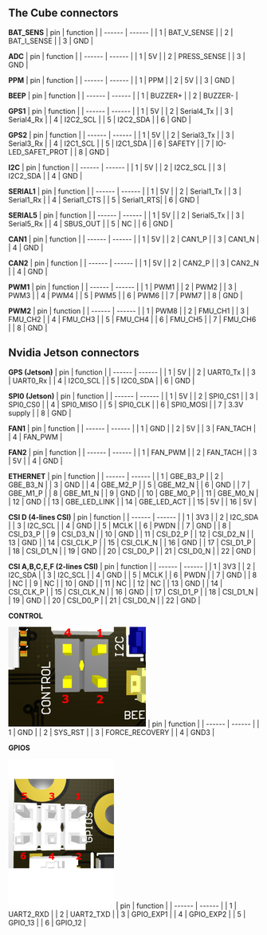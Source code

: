 ## The Cube connectors

**BAT_SENS**
| pin | function |
| ------ | ------ |
| 1 | BAT_V_SENSE |
| 2 | BAT_I_SENSE |
| 3 | GND |

**ADC**
| pin | function |
| ------ | ------ |
| 1 | 5V |
| 2 | PRESS_SENSE |
| 3 | GND |

**PPM**
| pin | function |
| ------ | ------ |
| 1 | PPM |
| 2 | 5V |
| 3 | GND |

**BEEP**
| pin | function |
| ------ | ------ |
| 1 | BUZZER+ |
| 2 | BUZZER- |

**GPS1**
| pin | function |
| ------ | ------ |
| 1 | 5V |
| 2 | Serial4_Tx |
| 3 | Serial4_Rx |
| 4 | I2C2_SCL |
| 5 | I2C2_SDA |
| 6 | GND |

**GPS2**
| pin | function |
| ------ | ------ |
| 1 | 5V |
| 2 | Serial3_Tx |
| 3 | Serial3_Rx |
| 4 | I2C1_SCL |
| 5 | I2C1_SDA |
| 6 | SAFETY |
| 7 | IO-LED_SAFET_PROT |
| 8 | GND |

**I2C**
| pin | function |
| ------ | ------ |
| 1 | 5V |
| 2 | I2C2_SCL |
| 3 | I2C2_SDA |
| 4 | GND |

**SERIAL1**
| pin | function |
| ------ | ------ |
| 1 | 5V |
| 2 | Serial1_Tx |
| 3 | Serial1_Rx |
| 4 | Serial1_CTS |
| 5 | Serial1_RTS|
| 6 | GND |

**SERIAL5**
| pin | function |
| ------ | ------ |
| 1 | 5V |
| 2 | Serial5_Tx |
| 3 | Serial5_Rx |
| 4 | SBUS_OUT |
| 5 | NC |
| 6 | GND |

**CAN1**
| pin | function |
| ------ | ------ |
| 1 | 5V |
| 2 | CAN1_P |
| 3 | CAN1_N |
| 4 | GND |

**CAN2**
| pin | function |
| ------ | ------ |
| 1 | 5V |
| 2 | CAN2_P |
| 3 | CAN2_N |
| 4 | GND |


**PWM1**
| pin | function |
| ------ | ------ |
| 1 | PWM1 |
| 2 | PWM2 |
| 3 | PWM3 |
| 4 | PWM4 |
| 5 | PWM5 |
| 6 | PWM6 |
| 7 | PWM7 |
| 8 | GND |

**PWM2**
| pin | function |
| ------ | ------ |
| 1 | PWM8 |
| 2 | FMU_CH1 |
| 3 | FMU_CH2 |
| 4 | FMU_CH3 |
| 5 | FMU_CH4 |
| 6 | FMU_CH5 |
| 7 | FMU_CH6 |
| 8 | GND |

## Nvidia Jetson connectors

**GPS (Jetson)**
| pin | function |
| ------ | ------ |
| 1 | 5V |
| 2 | UART0_Tx |
| 3 | UART0_Rx |
| 4 | I2C0_SCL |
| 5 | I2C0_SDA |
| 6 | GND |

**SPI0 (Jetson)**
| pin | function |
| ------ | ------ |
| 1 | 5V |
| 2 | SPI0_CS1 |
| 3 | SPI0_CS0 |
| 4 | SPI0_MISO |
| 5 | SPI0_CLK |
| 6 | SPI0_MOSI |
| 7 | 3.3V supply |
| 8 | GND |

**FAN1**
| pin | function |
| ------ | ------ |
| 1 | GND |
| 2 | 5V |
| 3 | FAN_TACH |
| 4 | FAN_PWM |

**FAN2**
| pin | function |
| ------ | ------ |
| 1 | FAN_PWM |
| 2 | FAN_TACH |
| 3 | 5V |
| 4 | GND |

**ETHERNET**
| pin | function |
| ------ | ------ |
| 1 | GBE_B3_P |
| 2 | GBE_B3_N |
| 3 | GND |
| 4 | GBE_M2_P |
| 5 | GBE_M2_N |
| 6 | GND |
| 7 | GBE_M1_P |
| 8 | GBE_M1_N |
| 9 | GND |
| 10 | GBE_M0_P |
| 11 | GBE_M0_N |
| 12 | GND |
| 13 | GBE_LED_LINK |
| 14 | GBE_LED_ACT |
| 15 | 5V |
| 16 | 5V |

**CSI D (4-lines CSI)**
| pin | function |
| ------ | ------ |
| 1 | 3V3 |
| 2 | I2C_SDA |
| 3 | I2C_SCL |
| 4 | GND |
| 5 | MCLK |
| 6 | PWDN |
| 7 | GND |
| 8 | CSI_D3_P |
| 9 | CSI_D3_N |
| 10 | GND |
| 11 | CSI_D2_P |
| 12 | CSI_D2_N |
| 13 | GND |
| 14 | CSI_CLK_P |
| 15 | CSI_CLK_N |
| 16 | GND |
| 17 | CSI_D1_P |
| 18 | CSI_D1_N |
| 19 | GND |
| 20 | CSI_D0_P |
| 21 | CSI_D0_N |
| 22 | GND |

**CSI A,B,C,E,F (2-lines CSI)**
| pin | function |
| ------ | ------ |
| 1 | 3V3 |
| 2 | I2C_SDA |
| 3 | I2C_SCL |
| 4 | GND |
| 5 | MCLK |
| 6 | PWDN |
| 7 | GND |
| 8 | NC |
| 9 | NC |
| 10 | GND |
| 11 | NC |
| 12 | NC |
| 13 | GND |
| 14 | CSI_CLK_P |
| 15 | CSI_CLK_N |
| 16 | GND |
| 17 | CSI_D1_P |
| 18 | CSI_D1_N |
| 19 | GND |
| 20 | CSI_D0_P |
| 21 | CSI_D0_N |
| 22 | GND |

**CONTROL**

![control_conn](uploads/6f1964a053e8283f103d73b9087edd7c/control_conn.png)
| pin | function |
| ------ | ------ |
| 1 | GND |
| 2 | SYS_RST |
| 3 | FORCE_RECOVERY |
| 4 | GND3 |

**GPIOS**

![gpios_conn](uploads/18b5ad1d4a14d7433601eec3f287e14d/gpios_conn.png)
| pin | function |
| ------ | ------ |
| 1 | UART2_RXD |
| 2 | UART2_TXD |
| 3 | GPIO_EXP1 |
| 4 | GPIO_EXP2 |
| 5 | GPIO_13 |
| 6 | GPIO_12 |